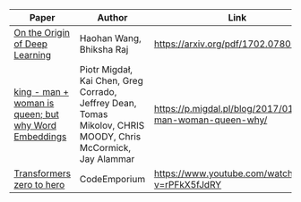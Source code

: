 | **Paper**                                                | **Author**                                                                                                   | **Link**                                                   |
| -------------------------------------------------------- | ------------------------------------------------------------------------------------------------------------ | ---------------------------------------------------------- |
|[On the Origin of Deep Learning](Papers/On%20the%20Origin%20of%20Deep%20Learning.md)                  | Haohan Wang, Bhiksha Raj                                                                                     | https://arxiv.org/pdf/1702.07800.pdf                       |
|[king - man + woman is queen; but why Word Embeddings](Papers/king%20-%20man%20+%20woman%20is%20queen;%20but%20why%20Word%20Embeddings.md)| Piotr Migdał, Kai Chen, Greg Corrado, Jeffrey Dean, Tomas Mikolov, CHRIS MOODY, Chris McCormick, Jay Alammar | https://p.migdal.pl/blog/2017/01/king-man-woman-queen-why/ |
| [Transformers zero to hero](Papers/Transformers%20zero%20to%20hero.md)                      | CodeEmporium                                                                                                 | https://www.youtube.com/watch?v=rPFkX5fJdRY                |
